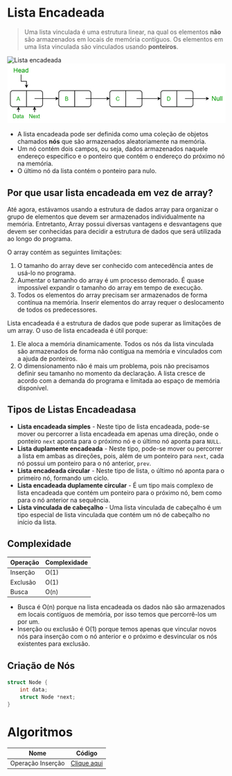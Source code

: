 # Lista Encadeada

> Uma lista vinculada é uma estrutura linear, na qual os elementos **não** são armazenados em locais de memória contíguos. Os elementos em uma lista vinculada são vinculados usando **ponteiros**.

![Lista encadeada](/data-structure/images/linked-list.png)
![Lista encadeada](/data-structure/images/LLdrawio.png)

- A lista encadeada pode ser definida como uma coleção de objetos chamados **nós** que são armazenados aleatoriamente na memória.
- Um nó contém dois campos, ou seja, dados armazenados naquele endereço específico e o ponteiro que contém o endereço do próximo nó na memória.
- O último nó da lista contém o ponteiro para nulo.

## Por que usar lista encadeada em vez de array?

Até agora, estávamos usando a estrutura de dados array para organizar o grupo de elementos que devem ser armazenados individualmente na memória. Entretanto, Array possui diversas vantagens e desvantagens que devem ser conhecidas para decidir a estrutura de dados que será utilizada ao longo do programa.

O array contém as seguintes limitações:

1. O tamanho do array deve ser conhecido com antecedência antes de usá-lo no programa.
2. Aumentar o tamanho do array é um processo demorado. É quase impossível expandir o tamanho do array em tempo de execução.
3. Todos os elementos do array precisam ser armazenados de forma contínua na memória. Inserir elementos do array requer o deslocamento de todos os predecessores.

Lista encadeada é a estrutura de dados que pode superar as limitações de um array. O uso de lista encadeada é útil porque:

1. Ele aloca a memória dinamicamente. Todos os nós da lista vinculada são armazenados de forma não contígua na memória e vinculados com a ajuda de ponteiros.
2. O dimensionamento não é mais um problema, pois não precisamos definir seu tamanho no momento da declaração. A lista cresce de acordo com a demanda do programa e limitada ao espaço de memória disponível.

## Tipos de Listas Encadeadasa

- **Lista encadeada simples** - Neste tipo de lista encadeada, pode-se mover ou percorrer a lista encadeada em apenas uma direção, onde o ponteiro `next` aponta para o próximo nó e o último nó aponta para `NULL`.
- **Lista duplamente encadeada** - Neste tipo, pode-se mover ou percorrer a lista em ambas as direções, pois, além de um ponteiro para `next`, cada nó possui um ponteiro para o nó anterior, `prev`.
- **Lista encadeada circular** - Neste tipo de lista, o último nó aponta para o primeiro nó, formando um ciclo.
- **Lista encadeada duplamente circular** - É um tipo mais complexo de lista encadeada que contém um ponteiro para o próximo nó, bem como para o nó anterior na sequência.
- **Lista vinculada de cabeçalho** - Uma lista vinculada de cabeçalho é um tipo especial de lista vinculada que contém um nó de cabeçalho no início da lista.

## Complexidade

| Operação | Complexidade |
| -------- | ------------ |
| Inserção | O(1)         |
| Exclusão | O(1)         |
| Busca    | O(n)         |

- Busca é O(n) porque na lista encadeada os dados não são armazenados em locais contíguos de memória, por isso temos que percorrê-los um por um.
- Inserção ou exclusão é O(1) porque temos apenas que vincular novos nós para inserção com o nó anterior e o próximo e desvincular os nós existentes para exclusão.

## Criação de Nós

```C
struct Node {
    int data;
    struct Node *next;
}
```

# Algoritmos

| Nome              | Código                                              |
| ----------------- | --------------------------------------------------- |
| Operação Inserção | [Clique aqui](../../algorithm/operacao-insercao.md) |
